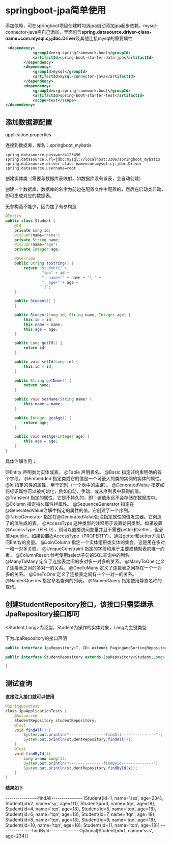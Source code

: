 # springboot-jpa简单使用

添加依赖，可在springboot项目创建时勾选jpa自动添加jpa起步依赖，mysql-connector-java需自己添加，里面包含**spring.datasource.driver-class-name=com.mysql.cj.jdbc.Driver**及其他连接mysql的重要属性

```xml
 <dependency>
            <groupId>org.springframework.boot</groupId>
            <artifactId>spring-boot-starter-data-jpa</artifactId>
        </dependency>
        <dependency>
            <groupId>mysql</groupId>
            <artifactId>mysql-connector-java</artifactId>
        </dependency>
        <dependency>
            <groupId>org.springframework.boot</groupId>
            <artifactId>spring-boot-starter-test</artifactId>
            <scope>test</scope>
</dependency>
```

## 添加数据源配置

application.properties

连接到数据库，库名：springboot_mybatis

```properties
spring.datasource.password=123456
spring.datasource.url=jdbc:mysql://localhost:3306/springboot_mybatis
spring.datasource.driver-class-name=com.mysql.cj.jdbc.Driver
spring.datasource.username=root
```

创建实体类（需要与数据库表映射，如数据库没有该表，会自动创建）

创建一个数据库，数据库的名字为前边在配置文件中配置的，然后在启动类启动，即可生成对应的数据表。

无参构造不能少，因为加了有参构造

```java
@Entity
public class Student {
    @Id
    private Long id;
    @Column(name="name")
    private String name;
    @Column(name="age")
    private Integer age;

    @Override
    public String toString() {
        return "Student{" +
                "id=" + id +
                ", name='" + name + '\'' +
                ", age=" + age +
                '}';
    }

    public Student() {
    }

    public Student(Long id, String name, Integer age) {
        this.id = id;
        this.name = name;
        this.age = age;
    }

    public Long getId() {
        return id;
    }

    public void setId(Long id) {
        this.id = id;
    }

    public String getName() {
        return name;
    }

    public void setName(String name) {
        this.name = name;
    }

    public Integer getAge() {
        return age;
    }

    public void setAge(Integer age) {
        this.age = age;
    }
}
```

具体注解作用：

@Entity	声明类为实体或表。
@Table	声明表名。
@Basic	指定非约束明确的各个字段。
@Embedded	指定类或它的值是一个可嵌入的类的实例的实体的属性。
@Id	指定的类的属性，用于识别（一个表中的主键）。
@GeneratedValue	指定如何标识属性可以被初始化，例如自动、手动、或从序列表中获得的值。
@Transient	指定的属性，它是不持久的，即：该值永远不会存储在数据库中。
@Column	指定持久属性栏属性。
@SequenceGenerator	指定在@GeneratedValue注解中指定的属性的值。它创建了一个序列。
@TableGenerator	指定在@GeneratedValue批注指定属性的值发生器。它创造了的值生成的表。
@AccessType	这种类型的注释用于设置访问类型。如果设置@AccessType（FIELD），则可以直接访问变量并且不需要getter和setter，但必须为public。如果设置@AccessType（PROPERTY），通过getter和setter方法访问Entity的变量。
@JoinColumn	指定一个实体组织或实体的集合。这是用在多对一和一对多关联。
@UniqueConstraint	指定的字段和用于主要或辅助表的唯一约束。
@ColumnResult	参考使用select子句的SQL查询中的列名。
@ManyToMany	定义了连接表之间的多对多一对多的关系。
@ManyToOne	定义了连接表之间的多对一的关系。
@OneToMany	定义了连接表之间存在一个一对多的关系。
@OneToOne	定义了连接表之间有一个一对一的关系。
@NamedQueries	指定命名查询的列表。
@NamedQuery	指定使用静态名称的查询。



## 创建StudentRepository接口，该接口只需要继承JpaRepository接口即可

<Student,Long>为泛型，Student为操作的实体对象，Long为主键类型

下为JpaRepository的接口声明

```java
public interface JpaRepository<T, ID> extends PagingAndSortingRepository<T, ID>, QueryByExampleExecutor<T>
```

```java
public interface StudentRepository extends JpaRepository<Student,Long> {

}
```

## 测试查询

**直接注入接口就可以使用**

```java
@SpringBootTest
class JpaApplicationTests {
    @Autowired
    StudentRepository studentRepository;
    @Test
    void findAll() {
        System.out.println("----------------findAll---------------");
        System.out.println(studentRepository.findAll());
    }
    @Test
    void findById(){
        Long x=new Long(1);
        System.out.println("---------------findById--------------");
        System.out.println(studentRepository.findById(x));
    }
}
```

**结果如下**

----------------findAll---------------
[Student{id=1, name='sss', age=234}, Student{id=2, name='sy', age=111}, Student{id=3, name='tqn', age=18}, Student{id=4, name='tqn', age=18}, Student{id=5, name='tqn', age=18}, Student{id=6, name='tqn', age=18}, Student{id=7, name='tqn', age=18}, Student{id=8, name='tqn', age=18}, Student{id=9, name='tqn', age=18}, Student{id=10, name='tqn', age=18}, Student{id=11, name='tqn', age=18}]
---------------findById--------------
Optional[Student{id=1, name='sss', age=234}]

